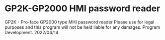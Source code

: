 # GP2K-GP2000 HMI password reader
GP2K - Pro-face GP2000 type MHI password reader
Please use for legal purposes and this program will not be held liable for any damages.
Program Development.
2022/04/14
